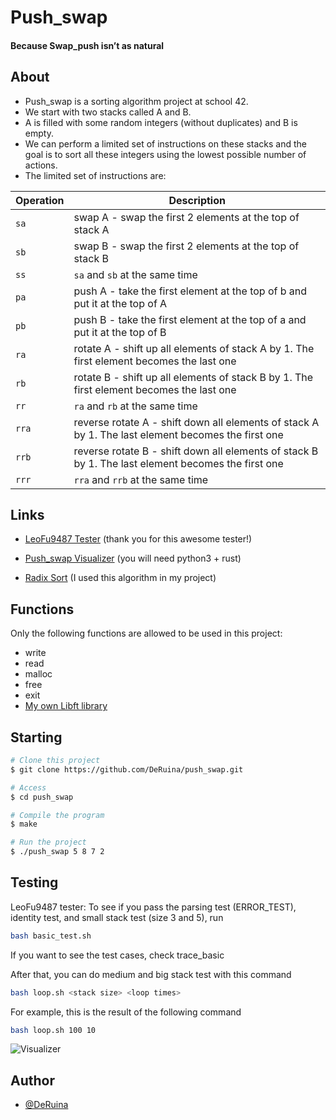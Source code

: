
# Push_swap 


#### Because Swap_push isn’t as natural 



## About ##

- Push_swap is a sorting algorithm project at school 42. 
- We start with two stacks called A and B.
- A is filled with some random integers (without duplicates) and B is empty.
- We can perform a limited set of instructions on these stacks and the goal is to sort all these integers using the lowest possible number of actions.
- The limited set of instructions are:

| Operation | Description |
| ------------ | ------------ |
| `sa` | swap A - swap the first 2 elements at the top of stack A |
| `sb` | swap B - swap the first 2 elements at the top of stack B |
| `ss` | `sa` and `sb` at the same time |
| `pa` | push A - take the first element at the top of b and put it at the top of A |
| `pb` | push B - take the first element at the top of a and put it at the top of B |
| `ra` | rotate A - shift up all elements of stack A by 1. The first element becomes the last one |
| `rb` | rotate B - shift up all elements of stack B by 1. The first element becomes the last one |
| `rr` | `ra` and `rb` at the same time |
| `rra` | reverse rotate A - shift down all elements of stack A by 1. The last element becomes the first one |
| `rrb` | reverse rotate B - shift down all elements of stack B by 1. The last element becomes the first one |
| `rrr` | `rra` and `rrb` at the same time |


## Links ##

- [LeoFu9487 Tester](https://github.com/LeoFu9487/push_swap_tester.git) (thank you for this awesome tester!)

- [Push_swap Visualizer](https://github.com/o-reo/push_swap_visualizer) (you will need python3 + rust)

- [Radix Sort](https://www.youtube.com/watch?v=nu4gDuFabIM) (I used this algorithm in my project)

## Functions ##
Only the following functions are allowed to be used in this project:
- write
- read
- malloc
- free
- exit
- [My own Libft library](https://github.com/DeRuina/Libft.git)

## Starting ##

```bash
# Clone this project
$ git clone https://github.com/DeRuina/push_swap.git

# Access
$ cd push_swap

# Compile the program
$ make

# Run the project
$ ./push_swap 5 8 7 2

```

## Testing ##


LeoFu9487 tester:
To see if you pass the parsing test (ERROR_TEST), identity test, and small stack test (size 3 and 5), run
```bash
bash basic_test.sh
```
If you want to see the test cases, check trace_basic

After that, you can do medium and big stack test with this command
```bash
bash loop.sh <stack size> <loop times>
```
For example, this is the result of the following command
```bash
bash loop.sh 100 10
```

![Visualizer](img/push_swap.gif.png)

## Author

- [@DeRuina](https://github.com/DeRuina)
